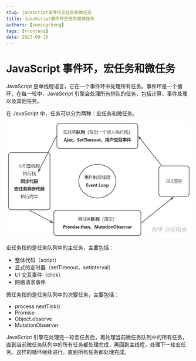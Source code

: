 ```yaml
---
slug: javascript事件环宏任务和微任务
title: JavaScript事件环宏任务和微任务
authors: [sumingcheng]
tags: [frontend]
date: 2023-09-10
---
```


# JavaScript 事件环，宏任务和微任务

JavaScript 是单线程语言，它在一个事件环中处理所有任务。事件环是一个循环，在每一轮中，JavaScript 引擎会处理所有排队的任务，包括计算、事件处理以及其他任务。

在 JavaScript 中，任务可以分为两种：宏任务和微任务。

![639f1f477d84ad86767cd703ac0b5fd1](../image/639f1f477d84ad86767cd703ac0b5fd1.jpg)

宏任务指的是任务队列中的主任务，主要包括：

- 整体代码（script）
- 显式的定时器（setTimeout，setInterval）
- UI 交互事件（click）
- 网络请求事件

微任务指的是任务队列中的次要任务，主要包括：

- process.nextTick()
- Promise
- Object.observe
- MutationObserver

JavaScript 引擎在处理完一轮宏任务后，再处理当前微任务队列中的所有任务，直到当前微任务队列中的所有任务都处理完成，再回到主线程，处理下一轮宏任务。这样的循环继续进行，直到所有任务都处理完成。
